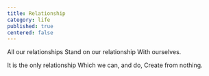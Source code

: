 ```yaml
---
title: Relationship
category: life
published: true
centered: false
---
```


All our relationships
Stand on our relationship
With ourselves.

It is the only relationship
Which we can,
and do,
Create from nothing.
